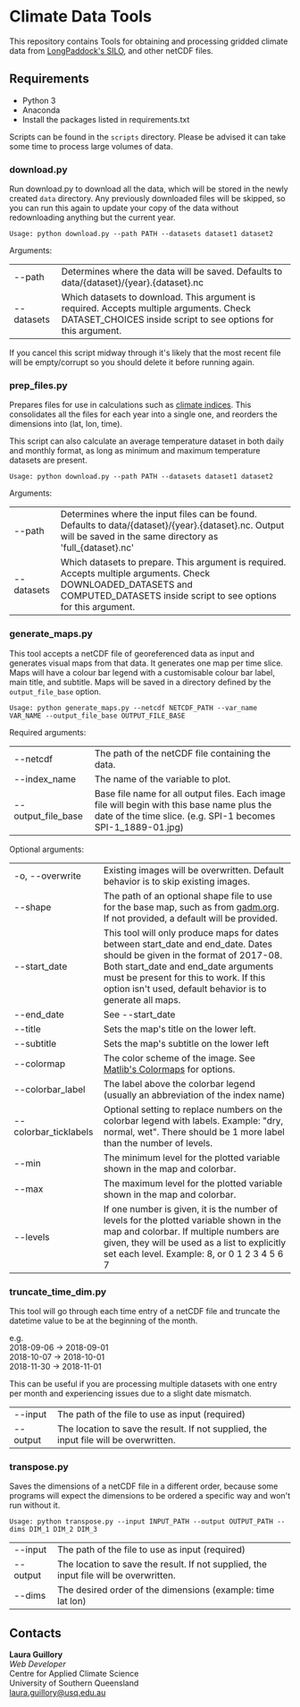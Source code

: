 # Climate Data Tools

This repository contains Tools for obtaining and processing gridded climate data from [LongPaddock's SILO](https://silo.longpaddock.qld.gov.au/), and other netCDF files.

## Requirements

* Python 3
* Anaconda
* Install the packages listed in requirements.txt

Scripts can be found in the `scripts` directory. Please be advised it can take some time to process large volumes of 
data.

### download.py

Run download.py to download all the data, which will be stored in the newly created `data` directory. Any previously 
downloaded files will be skipped, so you can run this again to update your copy of the data without redownloading 
anything but the current year. 

```
Usage: python download.py --path PATH --datasets dataset1 dataset2
```

Arguments:  

|||
|--------------------|-------------------------------------------------------------------------------------------------------------------------------------------------------------|
| --path             | Determines where the data will be saved. Defaults to data/{dataset}/{year}.{dataset}.nc                                                                                                        |
| --datasets         | Which datasets to download. This argument is required. Accepts multiple arguments. Check DATASET_CHOICES inside script to see options for this argument.                                                                                                                    |


If you cancel this script midway through it's likely that the most recent file will be empty/corrupt so you should 
delete it before running again.

### prep_files.py

Prepares files for use in calculations such as [climate indices](https://github.com/monocongo/climate_indices). This 
consolidates all the files for each year into a single one, and reorders the dimensions into (lat, lon, time). 

This script can also calculate an average temperature dataset in both daily and monthly format, as long as minimum and
maximum temperature datasets are present.

```
Usage: python download.py --path PATH --datasets dataset1 dataset2
```

Arguments:  

|||
|--------------------|-------------------------------------------------------------------------------------------------------------------------------------------------------------|
| --path             | Determines where the input files can be found. Defaults to data/{dataset}/{year}.{dataset}.nc. Output will be saved in the same directory as 'full_{dataset}.nc'                                                                |
| --datasets         | Which datasets to prepare. This argument is required. Accepts multiple arguments. Check DOWNLOADED_DATASETS and COMPUTED_DATASETS inside script to see options for this argument.

### generate_maps.py

This tool accepts a netCDF file of georeferenced data as input and generates visual maps from that data. It generates
one map per time slice. Maps will have a colour bar legend with a customisable colour bar label, main title, and
subtitle. Maps will be saved in a directory defined by the `output_file_base` option.

```
Usage: python generate_maps.py --netcdf NETCDF_PATH --var_name VAR_NAME --output_file_base OUTPUT_FILE_BASE
```

Required arguments:  

|||
|--------------------|-------------------------------------------------------------------------------------------------------------------------------------------------------------|
| --netcdf           | The path of the netCDF file containing the data.                                                                                                            |
| --index_name       | The name of the variable to plot.                                                                                                                           |
| --output_file_base | Base file name for all output files. Each image file will begin with this base name plus the date of the time slice. (e.g. SPI-1 becomes SPI-1_1889-01.jpg) |

Optional arguments:

|||
|------------------|--------------------------------------------------------------------------------------------------------------------------------------------------------------------------------------------------------------------------------------------------------------------------------|
| -o, --overwrite       | Existing images will be overwritten. Default behavior is to skip existing images.                                                                                                                                                                                              |
| --shape               | The path of an optional shape file to use for the base map, such as from [gadm.org](https://gadm.org/). If not provided, a default will be provided.                                                                                                                           |
| --start_date          | This tool will only produce maps for dates between start_date and end_date. Dates should be given in the format of 2017-08. Both start_date and end_date arguments must be present for this to work. If this option  isn't used, default behavior is to generate all maps. |
| --end_date            | See --start_date                                                                                                                                                                                                                                                               |
| --title               | Sets the map's title on the lower left. |
| --subtitle            | Sets the map's subtitle on the lower left |
| --colormap            | The color scheme of the image. See [Matlib's Colormaps](https://matplotlib.org/3.1.0/tutorials/colors/colormaps.html) for options. |
| --colorbar_label      | The label above the colorbar legend (usually an abbreviation of the index name) |
| --colorbar_ticklabels | Optional setting to replace numbers on the colorbar legend with labels. Example: "dry, normal, wet". There should be 1 more label than the number of levels. |
| --min                 | The minimum level for the plotted variable shown in the map and colorbar. |
| --max                 | The maximum level for the plotted variable shown in the map and colorbar. |
| --levels              | If one number is given, it is the number of levels for the plotted variable shown in the map and colorbar. If multiple numbers are given, they will be used as a list to explicitly set each level. Example: 8, or 0 1 2 3 4 5 6 7 |

### truncate_time_dim.py

This tool will go through each time entry of a netCDF file and truncate the datetime value to be at the beginning of the
month. 

e.g.  
2018-09-06 -> 2018-09-01  
2018-10-07 -> 2018-10-01  
2018-11-30 -> 2018-11-01  

This can be useful if you are processing multiple datasets with one entry per month and experiencing issues due to a slight date mismatch.

|||
|----------|---------------------------------------------------------------------------------------|
| --input  | The path of the file to use as input (required)                                                 |
| --output | The location to save the result. If not supplied, the input file will be overwritten. |

### transpose.py

Saves the dimensions of a netCDF file in a different order, because some programs will expect the dimensions to be
ordered a specific way and won't run without it.

```
Usage: python transpose.py --input INPUT_PATH --output OUTPUT_PATH --dims DIM_1 DIM_2 DIM_3
```

|||
|----------|---------------------------------------------------------------------------------------|
| --input  | The path of the file to use as input (required)                                       |
| --output | The location to save the result. If not supplied, the input file will be overwritten. |
| --dims   | The desired order of the dimensions (example: time lat lon)                           |

## Contacts

**Laura Guillory**  
_Web Developer_  
Centre for Applied Climate Science  
University of Southern Queensland  
[laura.guillory@usq.edu.au](mailto:laura.guillory@usq.edu.au)
